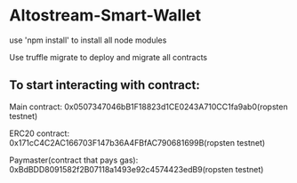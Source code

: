 # Altostream-Smart-Wallet
use 'npm install' to install all node modules

Use truffle migrate to deploy and migrate all contracts

## To start interacting with contract:
Main contract: 0x0507347046bB1F18823d1CE0243A710CC1fa9ab0(ropsten testnet)

ERC20 contract: 0x171cC4C2AC166703F147b36A4FBfAC790681699B(ropsten testnet)

Paymaster(contract that pays gas): 0xBdBDD8091582f2B07118a1493e92c4574423edB9(ropsten testnet)
